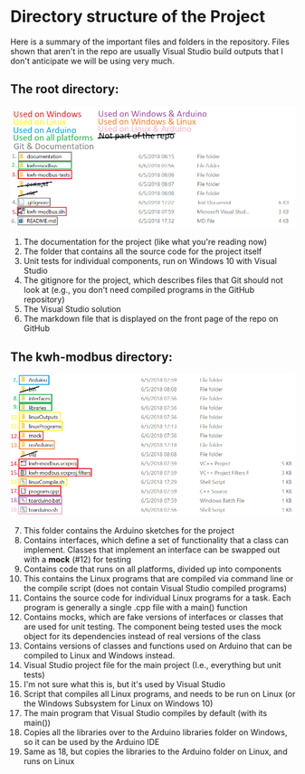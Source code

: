 # Directory structure of the Project
Here is a summary of the important files and folders in the repository. Files shown that aren't in the repo are usually Visual Studio build outputs that I don't anticipate we will be using very much.
## The root directory:
![Root directory](https://github.com/AlexKven/kwh-modbus/raw/documentation/documentation/images/directory_structure_root.png)
1. The documentation for the project (like what you're reading now)
2. The folder that contains all the source code for the project itself
3. Unit tests for individual components, run on Windows 10 with Visual Studio
4. The gitignore for the project, which describes files that Git should not look at (e.g., you don't need compiled programs in the GitHub repository)
5. The Visual Studio solution
6. The markdown file that is displayed on the front page of the repo on GitHub

## The kwh-modbus directory:
![kwh-modbus directory](https://github.com/AlexKven/kwh-modbus/raw/documentation/documentation/images/directory_structure_kwh-modbus.png)


7. This folder contains the Arduino sketches for the project
8. Contains interfaces, which define a set of functionality that a class can implement. Classes that implement an interface can be swapped out with a **mock** (#12) for testing
9. Contains code that runs on all platforms, divided up into components
10. This contains the Linux programs that are compiled via command line or the compile script (does not contain Visual Studio compiled programs)
11. Contains the source code for individual Linux programs for a task. Each program is generally a single .cpp file with a main() function
12. Contains mocks, which are fake versions of interfaces or classes that are used for unit testing. The component being tested uses the mock object for its dependencies instead of real versions of the class
13. Contains versions of classes and functions used on Arduino that can be compiled to Linux and Windows instead.
14. Visual Studio project file for the main project (I.e., everything but unit tests)
15. I'm not sure what this is, but it's used by Visual Studio
16. Script that compiles all Linux programs, and needs to be run on Linux (or the Windows Subsystem for Linux on Windows 10)
17. The main program that Visual Studio compiles by default (with its main())
18. Copies all the libraries over to the Arduino libraries folder on Windows, so it can be used by the Arduino IDE
19. Same as 18, but copies the libraries to the Arduino folder on Linux, and runs on Linux
